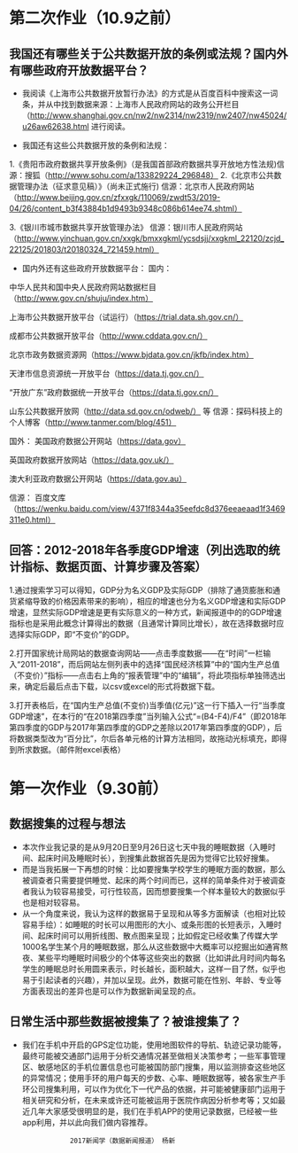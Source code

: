 # 第二次作业（10.9之前）
## 我国还有哪些关于公共数据开放的条例或法规？国内外有哪些政府开放数据平台？
- 我阅读《上海市公共数据开放暂行办法》的方式是从百度百科中搜索这一词条，并从中找到数据来源：上海市人民政府网站的政务公开栏目（http://www.shanghai.gov.cn/nw2/nw2314/nw2319/nw2407/nw45024/u26aw62638.html 进行阅读。

- 我国还有这些公共数据开放的条例和法规：

1.《贵阳市政府数据共享开放条例》（是我国首部政府数据共享开放地方性法规)信源：搜狐（http://www.sohu.com/a/133829224_296848）
2.《北京市公共数据管理办法（征求意见稿）》（尚未正式施行)  信源：北京市人民政府网站（http://www.beijing.gov.cn/zfxxgk/110069/zwdt53/2019-04/26/content_b3f43884b1d9493b9348c086b614ee74.shtml）

3.《银川市城市数据共享开放管理办法》  信源：银川市人民政府网站（http://www.yinchuan.gov.cn/xxgk/bmxxgkml/ycsdsjj/xxgkml_22120/zcjd_22125/201803/t20180324_721459.html）

- 国内外还有这些政府开放数据平台：
国内：

中华人民共和国中央人民政府网站数据栏目（http://www.gov.cn/shuju/index.htm） 

上海市公共数据开放平台（试运行）（https://trial.data.sh.gov.cn/） 

成都市公共数据开放平台（http://www.cddata.gov.cn/）  

北京市政务数据资源网（https://www.bjdata.gov.cn/jkfb/index.htm）

天津市信息资源统一开放平台（https://data.tj.gov.cn/） 

“开放广东”政府数据统一开放平台（https://data.tj.gov.cn/） 

山东公共数据开放网（http://data.sd.gov.cn/odweb/）  等 
信源：探码科技上的个人博客（http://www.tanmer.com/blog/451） 

国外：
美国政府数据公开网站（https://data.gov）  

英国政府数据开放网站（https://data.gov.uk/）  

澳大利亚政府数据公开网站（https://data.gov.au）  

信源： 百度文库（https://wenku.baidu.com/view/4371f8344a35eefdc8d376eeaeaad1f3469311e0.html） 

## 回答：2012-2018年各季度GDP增速（列出选取的统计指标、数据页面、计算步骤及答案）
1.通过搜索学习可以得知，GDP分为名义GDP及实际GDP（排除了通货膨胀和通货紧缩导致的价格因素带来的影响），相应的增速也分为名义GDP增速和实际GDP增速，显然实际GDP增速是更有实际意义的一种方式，新闻报道中的的GDP增速指标也是采用此概念计算得出的数据（且通常计算同比增长），故在选择数据时应选择实际GDP，即“不变价”的GDP。

2.打开国家统计局网站的数据查询网站——点击季度数据——在“时间”一栏输入“2011-2018”，而后网站左侧列表中的选择“国民经济核算”中的“国内生产总值（不变价）”指标——点击右上角的“报表管理”中的“编辑”，将此项指标单独筛选出来，确定后最后点击下载，以csv或excel的形式将数据下载。

3.打开表格后，在“国内生产总值(不变价)当季值(亿元)”这一行下插入一行“当季度GDP增速”，在本行的“在2018第四季度”当列输入公式“=(B4-F4)/F4”（即2018年第四季度的GDP与2017年第四季度的GDP之差除以2017年第四季度的GDP），后将数据类型改为“百分比”，尔后各单元格的计算方法相同，故拖动光标填充，即得到所求数据。（邮件附excel表格）



# 第一次作业（9.30前）
## 数据搜集的过程与想法
- 本次作业我记录的是从9月20日至9月26日这七天中我的睡眠数据（入睡时间、起床时间及睡眠时长），到搜集此数据首先是因为觉得它比较好搜集。
- 而是当我拓展一下再想的时候：比如要搜集学校学生的睡眠方面的数据，那么被调查者只需要提供睡觉、起床的两个时间而已，这样的简单条件对于被调查者我认为较容易接受，可行性较高，因而想要搜集一个样本量较大的数据似乎也是相对较容易。
- 从一个角度来说，我认为这样的数据易于呈现和从等多方面解读（也相对比较容易手绘）：如睡眠的时长可以用图形的大小、或条形图的长短表示，入睡时间、起床时间可以用折线图、散点图来呈现；比如假定已经收集了传媒大学1000名学生某个月的睡眠数据，那么从这些数据中大概率可以挖掘出如通宵熬夜、某些平均睡眠时间极少的个体等这些突出的数据（比如讲此月时间内每名学生的睡眠总时长用圆来表示，时长越长，面积越大，这样一目了然，似乎也易于引起读者的兴趣），并加以呈现。此外，数据可能在性别、年龄、专业等方面表现出的差异也是可以作为数据新闻呈现的点。
## 日常生活中那些数据被搜集了？被谁搜集了？
- 我们在手机中开启的GPS定位功能，使用地图软件的导航、轨迹记录功能等，最终可能被交通部门运用于分析交通情况甚至做相关决策参考；一些军事管理区、敏感地区的手机位置信息也可能被国防部门搜集，用以监测排查这些地区的异常情况；使用手环的用户每天的步数、心率、睡眠数据等，被各家生产手环公司搜集利用，可以作为优化下一代产品的依据，并可能被健康部门运用于相关研究和分析，在未来或许还可能被运用于医院作病因分析参考等；又如最近几年大家感受很明显的是，我们在手机APP的使用记录数据，已经被一些app利用，并以此向我们做内容推荐。


                  2017新闻学（数据新闻报道） 杨新
